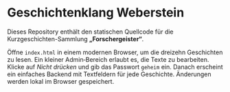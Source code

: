 # Geschichtenklang Weberstein

Dieses Repository enthält den statischen Quellcode für die Kurzgeschichten-Sammlung **„Forschergeister“**.

Öffne `index.html` in einem modernen Browser, um die dreizehn Geschichten zu lesen. Ein kleiner Admin‑Bereich erlaubt es, die Texte zu bearbeiten. Klicke auf *Nicht drücken* und gib das Passwort `geheim` ein. Danach erscheint ein einfaches Backend mit Textfeldern für jede Geschichte. Änderungen werden lokal im Browser gespeichert.

